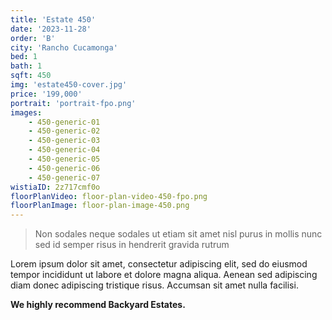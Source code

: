 ```yaml
---
title: 'Estate 450'
date: '2023-11-28'
order: 'B'
city: 'Rancho Cucamonga'
bed: 1
bath: 1
sqft: 450
img: 'estate450-cover.jpg'
price: '199,000'
portrait: 'portrait-fpo.png'
images:
    - 450-generic-01
    - 450-generic-02
    - 450-generic-03
    - 450-generic-04
    - 450-generic-05
    - 450-generic-06
    - 450-generic-07
wistiaID: 2z717cmf0o
floorPlanVideo: floor-plan-video-450-fpo.png
floorPlanImage: floor-plan-image-450.png
---
```


> Non sodales neque sodales ut etiam sit amet nisl purus in mollis nunc sed id semper risus in hendrerit gravida rutrum

Lorem ipsum dolor sit amet, consectetur adipiscing elit, sed do eiusmod tempor incididunt ut labore et dolore magna aliqua. Aenean sed adipiscing diam donec adipiscing tristique risus. Accumsan sit amet nulla facilisi.

**We highly recommend Backyard Estates.**
